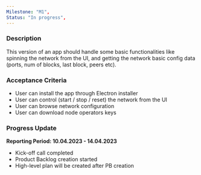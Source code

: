```yaml
---
Milestone: "M1",
Status: "In progress",
---
```

<!--lang:en--> 
### Description
This version of an app should handle some basic functionalities like spinning the network from the UI, and getting the network basic config data (ports, num of blocks, last block, peers etc).

### Acceptance Criteria
- User can install the app through Electron installer
- User can control (start / stop / reset) the network from the UI
- User can browse network configuration
- User can download node operators keys

### Progress Update

**Reporting Period: 10.04.2023 - 14.04.2023**
- Kick-off call completed
- Product Backlog creation started
- High-level plan will be created after PB creation
